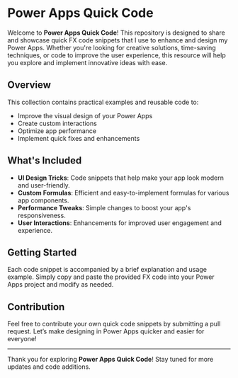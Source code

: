 # Power Apps Quick Code

Welcome to **Power Apps Quick Code**! This repository is designed to share and showcase quick FX code snippets that I use to enhance and design my Power Apps. Whether you're looking for creative solutions, time-saving techniques, or code to improve the user experience, this resource will help you explore and implement innovative ideas with ease.

## Overview
This collection contains practical examples and reusable code to:
- Improve the visual design of your Power Apps
- Create custom interactions
- Optimize app performance
- Implement quick fixes and enhancements

## What's Included
- **UI Design Tricks**: Code snippets that help make your app look modern and user-friendly.
- **Custom Formulas**: Efficient and easy-to-implement formulas for various app components.
- **Performance Tweaks**: Simple changes to boost your app's responsiveness.
- **User Interactions**: Enhancements for improved user engagement and experience.

## Getting Started
Each code snippet is accompanied by a brief explanation and usage example. Simply copy and paste the provided FX code into your Power Apps project and modify as needed.

## Contribution
Feel free to contribute your own quick code snippets by submitting a pull request. Let’s make designing in Power Apps quicker and easier for everyone!

---
Thank you for exploring **Power Apps Quick Code**! Stay tuned for more updates and code additions.
